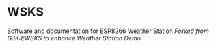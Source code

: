 # WSKS
Software and documentation for ESP8266 Weather Station
*Forked from GJKJ/WSKS to enhance Weather Station Demo*
